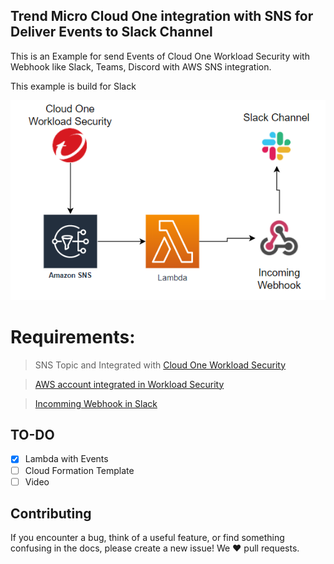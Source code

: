 ## Trend Micro Cloud One integration with SNS for Deliver Events to Slack Channel 

This is an Example for send Events of Cloud One Workload Security with Webhook like Slack, Teams, Discord with AWS SNS integration.

This example is build for Slack

![Architecture](docs/Architecture.png)

# Requirements:

> SNS Topic and Integrated with [Cloud One Workload Security](https://cloudone.trendmicro.com/docs/workload-security/event-sns/)

> [AWS account integrated in Workload Security](https://cloudone.trendmicro.com/docs/workload-security/aws-add/)

> [Incomming Webhook in Slack](https://api.slack.com/messaging/webhooks)

## TO-DO

- [x] Lambda with Events
- [ ] Cloud Formation Template
- [ ] Video

## Contributing
If you encounter a bug, think of a useful feature, or find something confusing in the docs, please create a new issue! We ❤️ pull requests.

